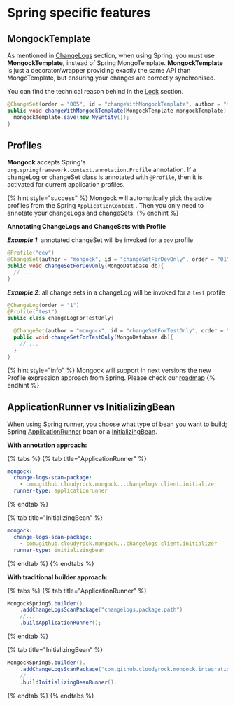 # Spring specific features

## MongockTemplate

As mentioned in  [ChangeLogs](changelogs.md) section, when using Spring, you must use **MongockTemplate,** instead of Spring MongoTemplate. **MongockTemplate** is just a decorator/wrapper providing exactly the same API than MongoTemplate, but ensuring your changes are correctly synchronised. 

You can find the technical reason behind in the [Lock](lock-1.md) section. 

```java
@ChangeSet(order = "005", id = "changeWithMongockTemplate", author = "mongock")
public void changeWithMongockTemplate(MongockTemplate mongockTemplate) {
  mongockTemplate.save(new MyEntity());
}
```

## Profiles

**Mongock** accepts Spring's `org.springframework.context.annotation.Profile` annotation. If a changeLog or changeSet class is annotated with `@Profile`, then it is activated for current application profiles.

{% hint style="success" %}
Mongock will automatically pick the active profiles from the Spring `ApplicationContext` . Then you only need to annotate your changeLogs and changeSets.
{% endhint %}

**Annotating ChangeLogs and ChangeSets with Profile**

_**Example 1**_: annotated changeSet will be invoked for a `dev` profile

```java
@Profile("dev")
@ChangeSet(author = "mongock", id = "changeSetForDevOnly", order = "01")
public void changeSetForDevOnly(MongoDatabase db){
  // ...
}
```

_**Example 2**_: all change sets in a changeLog will be invoked for a `test` profile

```java
@ChangeLog(order = "1")
@Profile("test")
public class changeLogForTestOnly{

  @ChangeSet(author = "mongock", id = "changeSetForTestOnly", order = "01")
  public void changeSetForTestOnly(MongoDatabase db){
    // ...
  } 
}
```

{% hint style="info" %}
Mongock will support in next versions the new Profile expression approach from Spring. Please check our [roadmap]()
{% endhint %}

## ApplicationRunner vs InitializingBean

When using Spring runner, you choose what type of bean you want to build; Spring [ApplicationRunner](https://docs.spring.io/spring-boot/docs/current/api/org/springframework/boot/ApplicationRunner.html) bean or a [InitializingBean](https://docs.spring.io/spring-framework/docs/current/javadoc-api/org/springframework/beans/factory/InitializingBean.html). 

**With annotation approach:**

{% tabs %}
{% tab title="ApplicationRunner" %}
```yaml
mongock:
  change-logs-scan-package:
    - com.github.cloudyrock.mongock...changelogs.client.initializer
  runner-type: applicationrunner
```
{% endtab %}

{% tab title="InitializingBean" %}
```yaml
mongock:
  change-logs-scan-package:
    - com.github.cloudyrock.mongock...changelogs.client.initializer
  runner-type: initializingbean
```
{% endtab %}
{% endtabs %}

**With traditional builder approach:**

{% tabs %}
{% tab title="ApplicationRunner" %}
```java
MongockSpring5.builder().
    .addChangeLogsScanPackage("changelogs.package.path")
    //...
    .buildApplicationRunner();
```
{% endtab %}

{% tab title="InitializingBean" %}
```java
MongockSpring5.builder().
    .addChangeLogsScanPackage("com.github.cloudyrock.mongock.integrationtests.spring5.springdata3.changelogs.client.initializer")
    //...
    .buildInitializingBeanRunner();
```
{% endtab %}
{% endtabs %}

